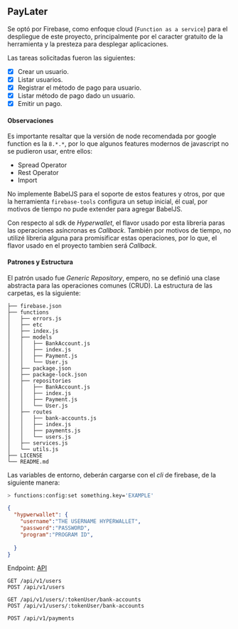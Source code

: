 ## PayLater

Se optó por Firebase, como enfoque cloud (`Function as a service`) para el despliegue de este proyecto, principalmente por el
caracter gratuito de la herramienta y la presteza para desplegar aplicaciones.

Las tareas solicitadas fueron las siguientes: 

- [x] Crear un usuario.
- [x] Listar usuarios.
- [x] Registrar el método de pago para usuario.
- [x] Listar método de pago dado un usuario.
- [x] Emitir un pago.

#### Observaciones

Es importante resaltar que la versión de node recomendada por google function es la `8.*.*`, por lo que algunos features modernos de javascript
no se pudieron usar, entre ellos:

- Spread Operator
- Rest Operator
- Import

No implemente BabelJS para el soporte de estos features y otros, por que la herramienta `firebase-tools` configura un setup
inicial, él cual, por motivos de tiempo no pude extender para agregar BabelJS.

Con respecto al sdk de *Hyperwallet*, el flavor usado por esta libreria paras las operaciones asíncronas es *Callback*. También por
motivos de tiempo, no utilizé libreria alguna para promisificar estas operaciones, por lo que, el flavor usado en el proyecto tambien
será *Callback*.

#### Patrones y Estructura

El patrón usado fue *Generic Repository*, empero, no se definió una clase abstracta para las operaciones comunes (CRUD). La estructura de
las carpetas, es la siguiente:

```
├── firebase.json
├── functions
│   ├── errors.js
│   ├── etc
│   ├── index.js
│   ├── models
│   │   ├── BankAccount.js
│   │   ├── index.js
│   │   ├── Payment.js
│   │   └── User.js
│   ├── package.json
│   ├── package-lock.json
│   ├── repositories
│   │   ├── BankAccount.js
│   │   ├── index.js
│   │   ├── Payment.js
│   │   └── User.js
│   ├── routes
│   │   ├── bank-accounts.js
│   │   ├── index.js
│   │   ├── payments.js
│   │   └── users.js
│   ├── services.js
│   └── utils.js
├── LICENSE
└── README.md
```

Las variables de entorno, deberán cargarse con el *cli* de firebase, de la siguiente manera:

```bash
> functions:config:set something.key='EXAMPLE'
```

```json
{
  "hypwerwallet": {
    "username":"THE USERNAME HYPERWALLET",
    "password":"PASSWORD",
    "program":"PROGRAM ID",
    
  }
}
```
Endpoint: [API](https://us-central1-pagadespues-79146.cloudfunctions.net/api/v1/users)

```
GET /api/v1/users
POST /api/v1/users

GET /api/v1/users/:tokenUser/bank-accounts
POST /api/v1/users/:tokenUser/bank-accounts

POST /api/v1/payments
```




